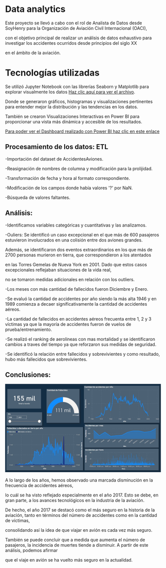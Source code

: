 #  Data analytics

Este proyecto se llevó a cabo con el rol de Analista de Datos desde SoyHenry para la Organización de Aviación Civil Internacional (OACI),

con el objetivo principal de realizar un análisis de datos exhaustivo para investigar los accidentes ocurridos desde principios del siglo XX 

en el ámbito de la aviación.

#  Tecnologías utilizadas

Se utilizó Jupyter Notebook con las librerías Seaborn y Matplotlib para explorar visualmente los datos [Haz clic aquí para ver el archivo](https://github.com/lorenrave/Data_analytics_project_/blob/main/EDA.ipynb).

Donde se generaron gráficos, histogramas y visualizaciones pertinentes para entender mejor la distribución y las tendencias en los datos.

También se crearon Visualizaciones Interactivas en Power BI para proporcionar una vista más dinámica y accesible de los resultados.

[Para poder ver el Dashboard realizado con Power BI haz clic en este enlace](https://github.com/lorenrave/Data_analytics_project_/blob/main/accidentes_analytics.pbix)

## Procesamiento de los datos: ETL


-Importación del dataset de AccidentesAviones.

-Reasignación de nombres de columna y modificación para la prolijidad.

-Transformación de fecha y hora al formato correspondiente.

-Modificación de los campos donde había valores '?' por NaN.

-Búsqueda de valores faltantes.


## Análisis:


-Identificamos variables categóricas y cuantitativas y las analizamos.

-Ouliers: Se identificó un caso excepcional en el que más de 600 pasajeros estuvieron involucrados en una colisión entre dos aviones grandes. 

Además, se identificaron dos eventos extraordinarios en los que más de 2700 personas murieron en tierra, que correspondieron a los atentados

en las Torres Gemelas de Nueva York en 2001. Dado que estos casos excepcionales reflejaban situaciones de la vida real, 

no se tomaron medidas adicionales en relación con los outliers.
          
-Los meses con más cantidad de fallecidos fueron Diciembre y Enero.

-Se evaluó la cantidad de accidentes por año siendo la más alta 1946 y en 1989 comienza a decaer significativamente la cantidad de accidentes aéreos.

-La cantidad de fallecidos en accidentes aéreos frecuenta entre 1, 2 y 3 víctimas ya que la mayoría de accidentes fueron de vuelos de prueba/entrenamiento.

-Se realizó el ranking de aerolineas con mas mortalidad y se identificaron cambios a traves del tiempo ya que reforzaron sus medidas de seguridad.

-Se identificó la relación entre fallecidos y sobrevivientes y como resultado, hubo más fallecidos que sobrevivientes.


 ## Conclusiones:
 
![Imagen sobre el dashboard](https://github.com/lorenrave/Data_analytics_project_/blob/main/data/Dashboard.analytics.jpg)


 
  A lo largo de los años, hemos observado una marcada disminución en la frecuencia de accidentes aéreos, 
  
  lo cuál se ha visto reflejado especialmente en el año 2017. Esto se debe, en gran parte, a los avances tecnológicos en la industria de la aviación.
  
  De hecho, el año 2017 se destacó como el más seguro en la historia de la aviación, tanto en términos del número de accidentes como en la cantidad de víctimas,
  
  consolidando así la idea de que viajar en avión es cada vez más seguro.
  
  También se puede concluir que a medida que aumenta el número de pasajeros, la incidencia de muertes tiende a disminuir. A partir de este análisis, podemos afirmar 
  
  que el viaje en avión se ha vuelto más seguro en la actualidad.
